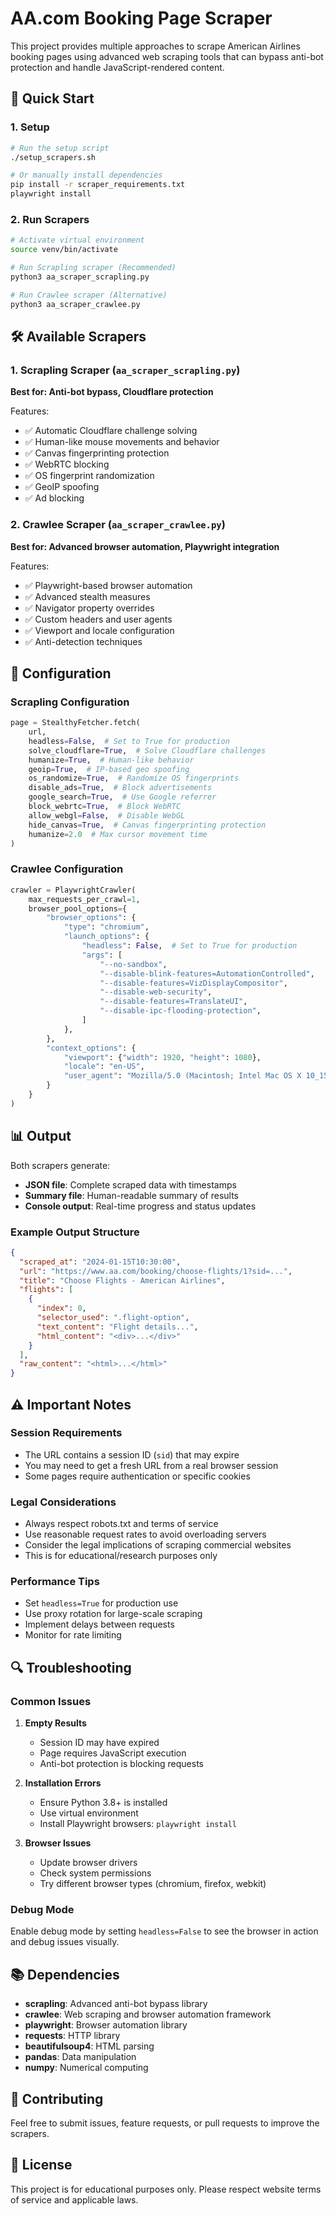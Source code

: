 # AA.com Booking Page Scraper

This project provides multiple approaches to scrape American Airlines booking pages using advanced web scraping tools that can bypass anti-bot protection and handle JavaScript-rendered content.

## 🚀 Quick Start

### 1. Setup
```bash
# Run the setup script
./setup_scrapers.sh

# Or manually install dependencies
pip install -r scraper_requirements.txt
playwright install
```

### 2. Run Scrapers
```bash
# Activate virtual environment
source venv/bin/activate

# Run Scrapling scraper (Recommended)
python3 aa_scraper_scrapling.py

# Run Crawlee scraper (Alternative)
python3 aa_scraper_crawlee.py
```

## 🛠️ Available Scrapers

### 1. Scrapling Scraper (`aa_scraper_scrapling.py`)
**Best for: Anti-bot bypass, Cloudflare protection**

Features:
- ✅ Automatic Cloudflare challenge solving
- ✅ Human-like mouse movements and behavior
- ✅ Canvas fingerprinting protection
- ✅ WebRTC blocking
- ✅ OS fingerprint randomization
- ✅ GeoIP spoofing
- ✅ Ad blocking

### 2. Crawlee Scraper (`aa_scraper_crawlee.py`)
**Best for: Advanced browser automation, Playwright integration**

Features:
- ✅ Playwright-based browser automation
- ✅ Advanced stealth measures
- ✅ Navigator property overrides
- ✅ Custom headers and user agents
- ✅ Viewport and locale configuration
- ✅ Anti-detection techniques

## 🔧 Configuration

### Scrapling Configuration
```python
page = StealthyFetcher.fetch(
    url,
    headless=False,  # Set to True for production
    solve_cloudflare=True,  # Solve Cloudflare challenges
    humanize=True,  # Human-like behavior
    geoip=True,  # IP-based geo spoofing
    os_randomize=True,  # Randomize OS fingerprints
    disable_ads=True,  # Block advertisements
    google_search=True,  # Use Google referrer
    block_webrtc=True,  # Block WebRTC
    allow_webgl=False,  # Disable WebGL
    hide_canvas=True,  # Canvas fingerprinting protection
    humanize=2.0  # Max cursor movement time
)
```

### Crawlee Configuration
```python
crawler = PlaywrightCrawler(
    max_requests_per_crawl=1,
    browser_pool_options={
        "browser_options": {
            "type": "chromium",
            "launch_options": {
                "headless": False,  # Set to True for production
                "args": [
                    "--no-sandbox",
                    "--disable-blink-features=AutomationControlled",
                    "--disable-features=VizDisplayCompositor",
                    "--disable-web-security",
                    "--disable-features=TranslateUI",
                    "--disable-ipc-flooding-protection",
                ]
            },
        },
        "context_options": {
            "viewport": {"width": 1920, "height": 1080},
            "locale": "en-US",
            "user_agent": "Mozilla/5.0 (Macintosh; Intel Mac OS X 10_15_7) AppleWebKit/537.36"
        }
    }
)
```

## 📊 Output

Both scrapers generate:
- **JSON file**: Complete scraped data with timestamps
- **Summary file**: Human-readable summary of results
- **Console output**: Real-time progress and status updates

### Example Output Structure
```json
{
  "scraped_at": "2024-01-15T10:30:00",
  "url": "https://www.aa.com/booking/choose-flights/1?sid=...",
  "title": "Choose Flights - American Airlines",
  "flights": [
    {
      "index": 0,
      "selector_used": ".flight-option",
      "text_content": "Flight details...",
      "html_content": "<div>...</div>"
    }
  ],
  "raw_content": "<html>...</html>"
}
```

## ⚠️ Important Notes

### Session Requirements
- The URL contains a session ID (`sid`) that may expire
- You may need to get a fresh URL from a real browser session
- Some pages require authentication or specific cookies

### Legal Considerations
- Always respect robots.txt and terms of service
- Use reasonable request rates to avoid overloading servers
- Consider the legal implications of scraping commercial websites
- This is for educational/research purposes only

### Performance Tips
- Set `headless=True` for production use
- Use proxy rotation for large-scale scraping
- Implement delays between requests
- Monitor for rate limiting

## 🔍 Troubleshooting

### Common Issues

1. **Empty Results**
   - Session ID may have expired
   - Page requires JavaScript execution
   - Anti-bot protection is blocking requests

2. **Installation Errors**
   - Ensure Python 3.8+ is installed
   - Use virtual environment
   - Install Playwright browsers: `playwright install`

3. **Browser Issues**
   - Update browser drivers
   - Check system permissions
   - Try different browser types (chromium, firefox, webkit)

### Debug Mode
Enable debug mode by setting `headless=False` to see the browser in action and debug issues visually.

## 📚 Dependencies

- **scrapling**: Advanced anti-bot bypass library
- **crawlee**: Web scraping and browser automation framework
- **playwright**: Browser automation library
- **requests**: HTTP library
- **beautifulsoup4**: HTML parsing
- **pandas**: Data manipulation
- **numpy**: Numerical computing

## 🤝 Contributing

Feel free to submit issues, feature requests, or pull requests to improve the scrapers.

## 📄 License

This project is for educational purposes only. Please respect website terms of service and applicable laws.
